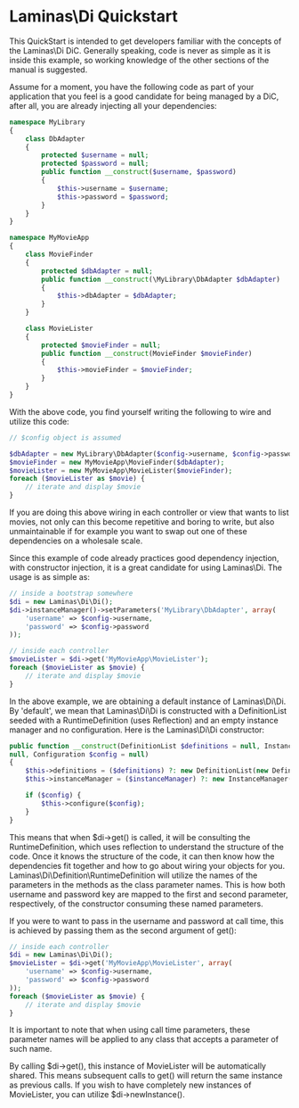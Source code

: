 # Laminas\\Di Quickstart

This QuickStart is intended to get developers familiar with the concepts of the Laminas\\Di DiC.
Generally speaking, code is never as simple as it is inside this example, so working knowledge of
the other sections of the manual is suggested.

Assume for a moment, you have the following code as part of your application that you feel is a good
candidate for being managed by a DiC, after all, you are already injecting all your dependencies:

```php
namespace MyLibrary
{
    class DbAdapter
    {
        protected $username = null;
        protected $password = null;
        public function __construct($username, $password)
        {
            $this->username = $username;
            $this->password = $password;
        }
    }
}

namespace MyMovieApp
{
    class MovieFinder
    {
        protected $dbAdapter = null;
        public function __construct(\MyLibrary\DbAdapter $dbAdapter)
        {
            $this->dbAdapter = $dbAdapter;
        }
    }

    class MovieLister
    {
        protected $movieFinder = null;
        public function __construct(MovieFinder $movieFinder)
        {
            $this->movieFinder = $movieFinder;
        }
    }
}
```

With the above code, you find yourself writing the following to wire and utilize this code:

```php
// $config object is assumed

$dbAdapter = new MyLibrary\DbAdapter($config->username, $config->password);
$movieFinder = new MyMovieApp\MovieFinder($dbAdapter);
$movieLister = new MyMovieApp\MovieLister($movieFinder);
foreach ($movieLister as $movie) {
    // iterate and display $movie
}
```

If you are doing this above wiring in each controller or view that wants to list movies, not only
can this become repetitive and boring to write, but also unmaintainable if for example you want to
swap out one of these dependencies on a wholesale scale.

Since this example of code already practices good dependency injection, with constructor injection,
it is a great candidate for using Laminas\\Di. The usage is as simple as:

```php
// inside a bootstrap somewhere
$di = new Laminas\Di\Di();
$di->instanceManager()->setParameters('MyLibrary\DbAdapter', array(
    'username' => $config->username,
    'password' => $config->password
));

// inside each controller
$movieLister = $di->get('MyMovieApp\MovieLister');
foreach ($movieLister as $movie) {
    // iterate and display $movie
}
```

In the above example, we are obtaining a default instance of Laminas\\Di\\Di. By 'default', we mean
that Laminas\\Di\\Di is constructed with a DefinitionList seeded with a RuntimeDefinition (uses
Reflection) and an empty instance manager and no configuration. Here is the Laminas\\Di\\Di
constructor:

```php
public function __construct(DefinitionList $definitions = null, InstanceManager $instanceManager =
null, Configuration $config = null)
{
    $this->definitions = ($definitions) ?: new DefinitionList(new Definition\RuntimeDefinition());
    $this->instanceManager = ($instanceManager) ?: new InstanceManager();

    if ($config) {
        $this->configure($config);
    }
}
```

This means that when $di-&gt;get() is called, it will be consulting the RuntimeDefinition, which
uses reflection to understand the structure of the code. Once it knows the structure of the code, it
can then know how the dependencies fit together and how to go about wiring your objects for you.
Laminas\\Di\\Definition\\RuntimeDefinition will utilize the names of the parameters in the methods as
the class parameter names. This is how both username and password key are mapped to the first and
second parameter, respectively, of the constructor consuming these named parameters.

If you were to want to pass in the username and password at call time, this is achieved by passing
them as the second argument of get():

```php
// inside each controller
$di = new Laminas\Di\Di();
$movieLister = $di->get('MyMovieApp\MovieLister', array(
    'username' => $config->username,
    'password' => $config->password
));
foreach ($movieLister as $movie) {
    // iterate and display $movie
}
```

It is important to note that when using call time parameters, these parameter names will be applied
to any class that accepts a parameter of such name.

By calling $di-&gt;get(), this instance of MovieLister will be automatically shared. This means
subsequent calls to get() will return the same instance as previous calls. If you wish to have
completely new instances of MovieLister, you can utilize $di-&gt;newInstance().
